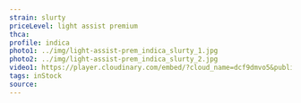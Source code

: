 ```yaml
---
strain: slurty
priceLevel: light assist premium
thca:
profile: indica
photo1: ../img/light-assist-prem_indica_slurty_1.jpg
photo2: ../img/light-assist-prem_indica_slurty_2.jpg
video1: https://player.cloudinary.com/embed/?cloud_name=dcf9dmvo5&public_id=light-assist-prem_indica_slurty_l1seyj&profile=flower
tags: inStock
source:
---
```

